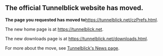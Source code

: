 ## The official Tunnelblick website has moved. ##

**The page you requested has moved to**<a href='https://tunnelblick.net/czPrefs.html'><a href='https://tunnelblick.net/czPrefs.html'>https://tunnelblick.net/czPrefs.html</a></a>.

The new home page is at <a href='https://tunnelblick.net'><a href='https://tunnelblick.net'>https://tunnelblick.net</a></a>.

The new downloads page is at <a href='https://tunnelblick.net/downloads.html'><a href='https://tunnelblick.net/downloads.html'>https://tunnelblick.net/downloads.html</a></a>.

For more about the move, see <a href='https://tunnelblick.net/cNews.html#2015-07-23'>Tunnelblick's News page</a>.
